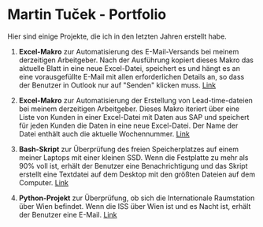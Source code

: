 # Martin Tuček - Portfolio

Hier sind einige Projekte, die ich in den letzten Jahren erstellt habe.

1. **Excel-Makro** zur Automatisierung des E-Mail-Versands bei meinem derzeitigen Arbeitgeber. Nach der Ausführung kopiert dieses Makro das aktuelle Blatt in eine neue Excel-Datei, speichert es und hängt es an eine vorausgefüllte E-Mail mit allen erforderlichen Details an, so dass der Benutzer in Outlook nur auf "Senden" klicken muss. [Link](https://github.com/Mar-tinT/Martin-Tucek-Portfolio/blob/main/Excel-Macro-Email-Automatisierung)

3. **Excel-Makro** zur Automatisierung der Erstellung von Lead-time-dateien bei meinem derzeitigen Arbeitgeber. Dieses Makro iteriert über eine Liste von Kunden in einer Excel-Datei mit Daten aus SAP und speichert für jeden Kunden die Daten in eine neue Excel-Datei. Der Name der Datei enthält auch die aktuelle Wochennummer. [Link](https://github.com/Mar-tinT/Martin-Tucek-Portfolio/blob/main/Excel-Macro-Lead_Time-Automatisierung)
   
3. **Bash-Skript** zur Überprüfung des freien Speicherplatzes auf einem meiner Laptops mit einer kleinen SSD. Wenn die Festplatte zu mehr als 90% voll ist, erhält der Benutzer eine Benachrichtigung und das Skript erstellt eine Textdatei auf dem Desktop mit den größten Dateien auf dem Computer. [Link](https://github.com/Mar-tinT/Martin-Tucek-Portfolio/blob/main/Bash-script-Disk_checker)
   
4. **Python-Projekt** zur Überprüfung, ob sich die Internationale Raumstation über Wien befindet. Wenn die ISS über Wien ist und es Nacht ist, erhält der Benutzer eine E-Mail. [Link](https://github.com/Mar-tinT/Martin-Tucek-Portfolio/blob/main/Python-ISS)
